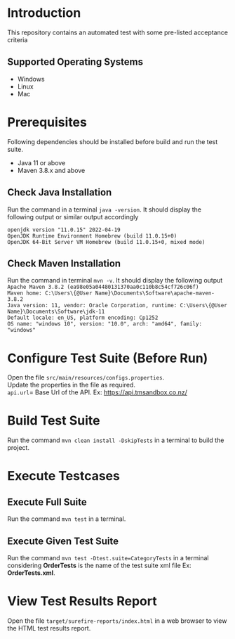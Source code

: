 # Introduction
This repository contains an automated test with some pre-listed acceptance criteria
## Supported Operating Systems
* Windows
* Linux
* Mac
# Prerequisites
Following dependencies should be installed before build and run the test suite.
* Java 11 or above
* Maven 3.8.x and above
## Check Java Installation
Run the command in a terminal
`java -version`. It should display the following output or similar output accordingly

`openjdk version "11.0.15" 2022-04-19`  
`OpenJDK Runtime Environment Homebrew (build 11.0.15+0)`  
`OpenJDK 64-Bit Server VM Homebrew (build 11.0.15+0, mixed mode)`
## Check Maven Installation
Run the command in terminal `mvn -v`. It should display the following output  
`Apache Maven 3.8.2 (ea98e05a04480131370aa0c110b8c54cf726c06f)`  
`Maven home: C:\Users\{@User Name}\Documents\Software\apache-maven-3.8.2`  
`Java version: 11, vendor: Oracle Corporation, runtime: C:\Users\{@User Name}\Documents\Software\jdk-11`  
`Default locale: en_US, platform encoding: Cp1252`  
`OS name: "windows 10", version: "10.0", arch: "amd64", family: "windows"`
# Configure Test Suite (Before Run)
Open the file `src/main/resources/configs.properties`.  
Update the properties in the file as required.  
`api.url`= Base Url of the API. Ex: https://api.tmsandbox.co.nz/  
# Build Test Suite
Run the command `mvn clean install -DskipTests` in a terminal to build the project.
# Execute Testcases
## Execute Full Suite
Run the command `mvn test` in a terminal.
## Execute Given Test Suite
Run the command `mvn test -Dtest.suite=CategoryTests` in a terminal considering **OrderTests** is the name of the test suite xml file Ex: **OrderTests.xml**.
# View Test Results Report
Open the file `target/surefire-reports/index.html` in a web browser to view the HTML test results report.